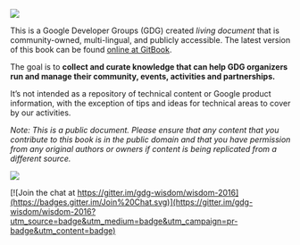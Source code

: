 ![](https://sites.google.com/site/gdgwisdom/_/rsrc/1368201798017/home/GDG-Wisdom-Logo.jpg)

This is a Google Developer Groups (GDG) created *living document* that is community-owned, multi-lingual, and publicly accessible. The latest version of this book can be found [online at GitBook](http://gdg-wisdom.gitbooks.io/gdg-wisdom-2016/).

The goal is to **collect and curate knowledge that can help GDG organizers run and manage their community, events, activities and partnerships.**

It’s not intended as a repository of technical content or Google product information, with the exception of tips and ideas for technical areas to cover by our activities.

_Note: This is a public document. Please ensure that any content that you contribute to this book is in the public domain and that you have permission from any original authors or owners if content is being replicated from a different source._

![](https://lh6.googleusercontent.com/-Pg6bBxnmQn8/UaHx6YpL4eI/AAAAAAAAACc/7FwluuBgzMQ/s1350-fcrop64=1,01aa1a39ff94f102/wisdomall.jpg)


[![Join the chat at https://gitter.im/gdg-wisdom/wisdom-2016](https://badges.gitter.im/Join%20Chat.svg)](https://gitter.im/gdg-wisdom/wisdom-2016?utm_source=badge&utm_medium=badge&utm_campaign=pr-badge&utm_content=badge)
